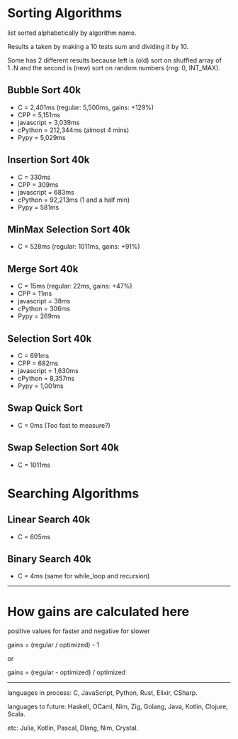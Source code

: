 # Sorting Algorithms

list sorted alphabetically by algorithm name.

Results a taken by making a 10 tests sum and dividing it by 10.

Some has 2 different results because left is (old) sort on shuffled array of 1..N
and the second is (new) sort on random numbers (rng: 0, INT_MAX).

## Bubble Sort 40k

- C = 2,401ms (regular: 5,500ms, gains: +129%)
- CPP = 5,151ms
- javascript = 3,039ms
- cPython = 212,344ms (almost 4 mins)
- Pypy = 5,029ms

## Insertion Sort 40k

- C = 330ms
- CPP = 309ms
- javascript = 683ms
- cPython = 92,213ms (1 and a half min)
- Pypy = 581ms

## MinMax Selection Sort 40k

- C = 528ms (regular: 1011ms, gains: +91%)

## Merge Sort 40k

- C = 15ms (regular: 22ms, gains: +47%)
- CPP = 11ms
- javascript = 38ms
- cPython = 306ms
- Pypy = 269ms

## Selection Sort 40k

- C = 691ms
- CPP = 682ms
- javascript = 1,630ms
- cPython = 8,357ms
- Pypy = 1,001ms

## Swap Quick Sort

- C = 0ms (Too fast to measure?)

## Swap Selection Sort 40k

- C = 1011ms

# Searching Algorithms

## Linear Search 40k

- C = 605ms

## Binary Search 40k

- C = 4ms (same for while_loop and recursion)

--------------------------------------------------------------------------------

# How gains are calculated here

positive values for faster and negative for slower

gains = (regular / optimized) - 1

or

gains = (regular - optimized) / optimized

--------------------------------------------------------------------------------

languages in process: C, JavaScript, Python, Rust, Elixir, CSharp.

languages to future: Haskell, OCaml, Nim, Zig, Golang, Java, Kotlin, Clojure, Scala.

etc: Julia, Kotlin, Pascal, Dlang, Nim, Crystal.
